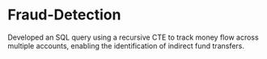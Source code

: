 # Fraud-Detection
Developed an SQL query using a recursive CTE to track money flow across multiple accounts, enabling the identification of indirect fund transfers.
